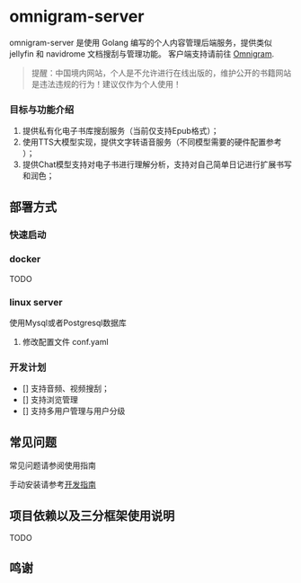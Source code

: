 # omnigram-server

omnigram-server 是使用 Golang 编写的个人内容管理后端服务，提供类似 jellyfin 和 navidrome 文档搜刮与管理功能。
客户端支持请前往 [Omnigram](github.com/nexptr/omnigram).

> 提醒：中国境内网站，个人是不允许进行在线出版的，维护公开的书籍网站是违法违规的行为！建议仅作为个人使用！

### 目标与功能介绍

1. 提供私有化电子书库搜刮服务（当前仅支持Epub格式）；
2. 使用TTS大模型实现，提供文字转语音服务（不同模型需要的硬件配置参考 [](tts.md)）；
3. 提供Chat模型支持对电子书进行理解分析，支持对自己简单日记进行扩展书写和润色；

## 部署方式

### 快速启动

### docker

TODO

### linux server

使用Mysql或者Postgresql数据库

1. 修改配置文件 conf.yaml

### 开发计划

- [] 支持音频、视频搜刮；
- [] 支持浏览管理
- [] 支持多用户管理与用户分级

## 常见问题

常见问题请参阅使用指南

手动安装请参考[开发指南](docs/dev.md)

## 项目依赖以及三分框架使用说明

TODO

## 鸣谢
